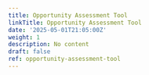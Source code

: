 ```yaml
---
title: Opportunity Assessment Tool
linkTitle: Opportunity Assessment Tool
date: '2025-05-01T21:05:00Z'
weight: 1
description: No content
draft: false
ref: opportunity-assessment-tool
---
```


